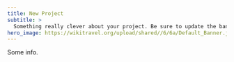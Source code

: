 ```yaml
---
title: New Project
subtitle: >
  Something really clever about your project. Be sure to update the banner image here in index.md as well.
hero_image: https://wikitravel.org/upload/shared//6/6a/Default_Banner.jpg
---
```


Some info.
